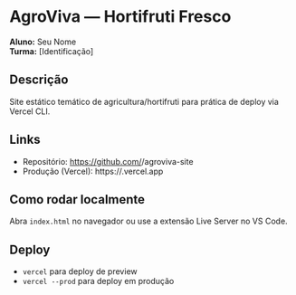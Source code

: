 # AgroViva — Hortifruti Fresco

**Aluno:** Seu Nome  
**Turma:** [Identificação]

## Descrição
Site estático temático de agricultura/hortifruti para prática de deploy via Vercel CLI.

## Links
- Repositório: https://github.com/<usuario>/agroviva-site
- Produção (Vercel): https://<seu-projeto>.vercel.app

## Como rodar localmente
Abra `index.html` no navegador ou use a extensão Live Server no VS Code.

## Deploy
- `vercel` para deploy de preview
- `vercel --prod` para deploy em produção
